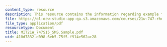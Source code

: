 ```yaml
---
content_type: resource
description: This resource contains the information regarding example framing assignment.
file: https://ol-ocw-studio-app-qa.s3.amazonaws.com/courses/21w-747-rhetoric-spring-2015/410d7832d0986eb575f5f914e562ac28_MIT21W_747S15_SMS.Sample.pdf
file_type: application/pdf
resourcetype: Document
title: MIT21W_747S15_SMS.Sample.pdf
uid: 410d7832-d098-6eb5-75f5-f914e562ac28
---
```

